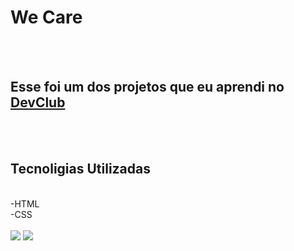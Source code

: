 <h1>We Care</h1>
<br>
<br>
<h2>Esse foi um dos projetos que eu aprendi no <a href="https://rodolfomori.com.br/devclub">DevClub</a></h2>
<br>
<br>
<h2>Tecnoligias Utilizadas</h2>
<br>-HTML
<br>-CSS
<br>
<br>
<img src="https://github.com/tavaresluiz/We-Care-com-Responsivo/blob/main/img/Desktop.png?raw=true"/>
<img src="https://github.com/tavaresluiz/We-Care-com-Responsivo/blob/main/img/Mobile.png?raw=true"/>
